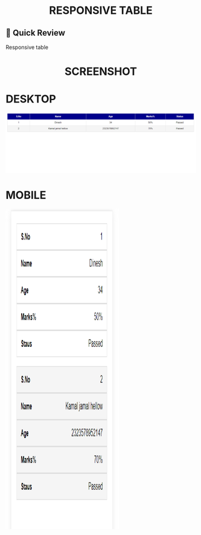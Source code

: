 <p align="center">
</p>
<h1 align="center">
  RESPONSIVE TABLE
</h1>

## 🚀 Quick Review

  Responsive table

<p align="center">
</p>

<h1 align="center">
  SCREENSHOT
</h1>

<h1>DESKTOP</h1>
  
   <img src="https://github.com/MuhammadAqibRafiq/responsive-table-without-scroll/blob/main/medium%20devices.png" width="1000" />
   

<h1>MOBILE</h1>

   <img src="https://github.com/MuhammadAqibRafiq/responsive-table-without-scroll/blob/main/mobile%20view.png" width="300"  height="850" />
